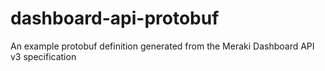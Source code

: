 # dashboard-api-protobuf
An example protobuf definition generated from the Meraki Dashboard API v3 specification
